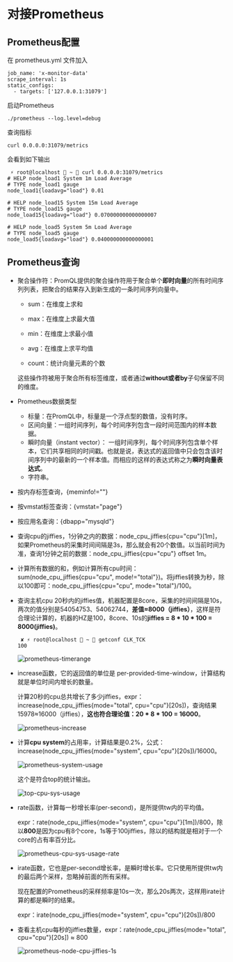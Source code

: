 # 对接Prometheus

## Prometheus配置

在 prometheus.yml 文件加入

```
job_name: 'x-monitor-data'
scrape_interval: 1s
static_configs:
  - targets: ['127.0.0.1:31079']
```

启动Prometheus

```
./prometheus --log.level=debug
```

查询指标

```
curl 0.0.0.0:31079/metrics
```

会看到如下输出

```
 ⚡ root@localhost  ~  curl 0.0.0.0:31079/metrics
# HELP node_load1 System 1m Load Average
# TYPE node_load1 gauge
node_load1{loadavg="load"} 0.01

# HELP node_load15 System 15m Load Average
# TYPE node_load15 gauge
node_load15{loadavg="load"} 0.070000000000000007

# HELP node_load5 System 5m Load Average
# TYPE node_load5 gauge
node_load5{loadavg="load"} 0.040000000000000001
```

## Prometheus查询

- 聚合操作符：PromQL提供的聚合操作符用于聚合单个**即时向量**的所有时间序列列表，把聚合的结果存入到新生成的一条时间序列向量中。

  - sum：在维度上求和

  - max：在维度上求最大值

  - min：在维度上求最小值

  - avg：在维度上求平均值

  - count：统计向量元素的个数

  这些操作符被用于聚合所有标签维度，或者通过**without或者by**子句保留不同的维度。

- Prometheus数据类型

  - 标量：在PromQL中，标量是一个浮点型的数值，没有时序。
  - 区间向量：一组时间序列，每个时间序列包含一段时间范围内的样本数据。
  - 瞬时向量（instant vector）： 一组时间序列，每个时间序列包含单个样本，它们共享相同的时间戳。也就是说，表达式的返回值中只会包含该时间序列中的最新的一个样本值。而相应的这样的表达式称之为**瞬时向量表达式**。
  - 字符串。

- 按内存标签查询，{meminfo!=""}

- 按vmstat标签查询：{vmstat="page"}

- 按应用名查询：{dbapp="mysqld"}

- 查询cpu的jiffies，1分钟之内的数据：node_cpu_jiffies{cpu="cpu"}[1m]，如果Prometheus的采集时间间隔是3s，那么就会有20个数值。以当前时间为准，查询1分钟之前的数据：node_cpu_jiffies{cpu="cpu"} offset 1m。

- 计算所有数据的和，例如计算所有cpu时间：sum(node_cpu_jiffies{cpu="cpu", mode!="total"})。将jiffies转换为秒，除以100即可：node_cpu_jiffies{cpu="cpu", mode="total"}/100。

- 查询主机cpu 20秒内的jiffies值，机器配置是8core，采集的时间间隔是10s，两次的值分别是54054753、54062744，**差值≈8000（jiffies）**，这样是符合理论计算的，机器的HZ是100，8core、10s的**jiffies = 8 * 10 * 100 = 8000(jiffies)**。

  ```
   ✘ ⚡ root@localhost  ~  getconf CLK_TCK
  100
  ```

  ![prometheus-timerange](E:\develope\x-monitor\doc\prometheus-timerange.jpg)

- increase函数，它的返回值的单位是 per-provided-time-window，计算结构就是单位时间内增长的数量。

  计算20秒的cpu总共增长了多少jiffies，expr：increase(node_cpu_jiffies{mode="total", cpu="cpu"}[20s])，查询结果15978≈16000（jiffies），**这也符合理论值：20 * 8 * 100 = 16000**。

  ![prometheus-increase](E:\develope\x-monitor\doc\prometheus-increase.jpg)

- 计算**cpu system**的占用率，计算结果是0.2%，公式：increase(node_cpu_jiffies{mode="system", cpu="cpu"}[20s])/16000。

  ![prometheus-system-usage](E:\develope\x-monitor\doc\prometheus-system-usage.jpg)

  这个是符合top的统计输出。

  ![top-cpu-sys-usage](E:\develope\x-monitor\doc\top-cpu-sys-usage.jpg)

- rate函数，计算每一秒增长率(per-second)，是所提供tw内的平均值。

  expr：rate(node_cpu_jiffies{mode="system", cpu="cpu"}[1m])/800，除以**800**是因为cpu有8个core，1s等于100jiffies，除以的结构就是相对于一个core的占有率百分比。

  ![prometheus-cpu-sys-usage-rate](E:\develope\x-monitor\doc\prometheus-cpu-sys-usage-rate.jpg)

- irate函数，它也是per-second增长率，是瞬时增长率。它只使用所提供tw内的最后两个采样，忽略掉前面的所有采样。

  现在配置的Prometheus的采样频率是10s一次，那么20s两次，这样用irate计算的都是瞬时的结果。

  expr：irate(node_cpu_jiffies{mode="system", cpu="cpu"}[20s])/800

- 查看主机cpu每秒的jiffies数量，expr：rate(node_cpu_jiffies{mode="total", cpu="cpu"}[20s]) ≈ 800

  ![prometheus-node-cpu-jiffies-1s](E:\develope\x-monitor\doc\prometheus-node-cpu-jiffies-1s.jpg)
